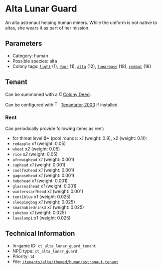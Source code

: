# Alta Lunar Guard

An alta astronaut helping human miners. While the uniform is not native to altas, she wears it as part of her mission.

## Parameters

- Category: human
- Possible species: alta
- Colony tags: [`light`](https://ceterai.github.io/MyEnternia/Wiki/Tags/Light) (1), [`door`](https://ceterai.github.io/MyEnternia/Wiki/Tags/Door) (1), [`alta`](https://ceterai.github.io/MyEnternia/Wiki/Tags/Alta) (12), [`lunarbase`](https://ceterai.github.io/MyEnternia/Wiki/Tags/Lunarbase) (18), [`combat`](https://ceterai.github.io/MyEnternia/Wiki/Tags/Combat) (18)

## Tenant

Can be summoned with a <img src="https://starbounder.org/mediawiki/images/9/93/Colony_Deed.gif" alt="Colony Deed icon" width="9.6" height="15"/> [Colony Deed](https://starbounder.org/Colony_Deed).

Can be configured with <img src="https://steamuserimages-a.akamaihd.net/ugc/920304477977773128/D47BB0FD18E520B722C013CEDE14AC017779D44C/" alt="Tenantator 2000 icon" width="16" height="16"/> [Tenantator 2000](https://steamcommunity.com/sharedfiles/filedetails/?id=1405753979) if installed.

### Rent

Can periodically provide following items as rent:

- for threat level **0+** (pool rounds: x*1* (weight: 0.9), x*2* (weight: 0.1)):
- `redapple` x*1* (weight: 0.05)
- `wheat` x*2* (weight: 0.05)
- `rice` x*2* (weight: 0.05)
- `afrowighead` x*1* (weight: 0.001)
- `caphead` x*1* (weight: 0.001)
- `coolfezhead` x*1* (weight: 0.001)
- `gagnosehead` x*1* (weight: 0.001)
- `hobohead` x*1* (weight: 0.001)
- `glasses1head` x*1* (weight: 0.001)
- `winterscarfhead` x*1* (weight: 0.001)
- `tent1blue` x*1* (weight: 0.025)
- `sleepingbag` x*1* (weight: 0.025)
- `smashabledrink3` x*1* (weight: 0.025)
- `jukebox` x*1* (weight: 0.025)
- `lavalamp1` x*1* (weight: 0.025)

## Technical Information

- In-game ID: `ct_alta_lunar_guard_tenant`
- NPC type: `ct_alta_lunar_guard`
- Priority: `14`
- File: [`/tenants/alta/themed/human/astronaut.tenant`](https://github.com/Ceterai/Enternia/blob/main/tenants/alta/themed/human/astronaut.tenant)
